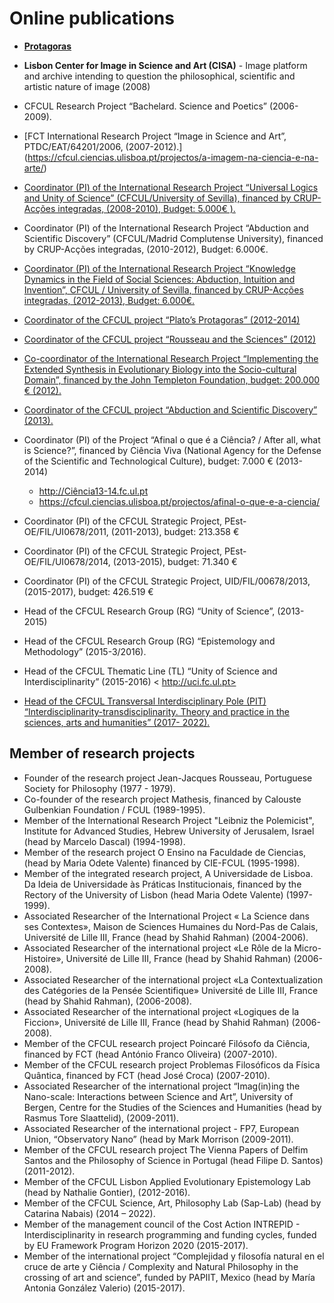 # Online publications
* [**Protagoras**](./protagoras/index/index2.htm)
* **Lisbon Center for Image in Science and Art (CISA)** - Image platform and archive intending to question the philosophical, scientific and artistic nature of image (2008) 


* CFCUL Research Project “Bachelard. Science and Poetics” (2006-2009). 
* [FCT International Research Project “Image in Science and Art”, PTDC/EAT/64201/2006, (2007-2012).] (https://cfcul.ciencias.ulisboa.pt/projectos/a-imagem-na-ciencia-e-na-arte/)
* [Coordinator (PI) of the International Research Project “Universal Logics and Unity of Science” (CFCUL/University of Sevilla), financed by CRUP-Acções integradas, (2008-2010), Budget: 5.000€ ).](https://cfcul.ciencias.ulisboa.pt/projectos/logica-universal-e-unidade-da-ciencia/)
* Coordinator (PI) of the International Research Project “Abduction and Scientific Discovery” (CFCUL/Madrid Complutense University), financed by CRUP-Acções integradas, (2010-2012), Budget: 6.000€.  
* [Coordinator (PI) of the International Research Project “Knowledge Dynamics in the Field of Social Sciences: Abduction, Intuition and Invention”, CFCUL / University of Sevilla, financed by CRUP-Acções integradas, (2012-2013), Budget: 6.000€.](https://cfcul.ciencias.ulisboa.pt/projectos/dinamicas-do-conhecimento/)
* [Coordinator of the CFCUL project “Plato’s Protagoras” (2012-2014)](http://cfcul.fc.ul.pt/projectos/protagoras)
* [Coordinator of the CFCUL project “Rousseau and the Sciences” (2012)](http://cfcul.fc.ul.pt/projectos/rousseau)
*	[Co-coordinator of the International Research Project “Implementing the Extended Synthesis in Evolutionary Biology into the Socio-cultural Domain”, financed by the John Templeton Foundation, budget: 200.000 € (2012).](https://cfcul.ciencias.ulisboa.pt/projectos/appeel/)
* [Coordinator of the CFCUL project “Abduction and Scientific Discovery” (2013).](http://cfcul.fc.ul.pt/projectos/abducao/abducao.htm)
* Coordinator (PI) of the Project “Afinal o que é a Ciência? / After all, what is Science?”, financed by Ciência Viva (National Agency for the Defense of the Scientific and Technological Culture), budget: 7.000 € (2013-2014) 
    - http://Ciência13-14.fc.ul.pt
    - https://cfcul.ciencias.ulisboa.pt/projectos/afinal-o-que-e-a-ciencia/
* Coordinator (PI) of the CFCUL Strategic Project, PEst-OE/FIL/UI0678/2011, (2011-2013), budget: 213.358 €  
* Coordinator (PI) of the CFCUL Strategic Project, PEst-OE/FIL/UI0678/2014, (2013-2015), budget: 71.340 € 
* Coordinator (PI) of the CFCUL Strategic Project, UID/FIL/00678/2013, (2015-2017), budget: 426.519 € 
* Head of the CFCUL Research Group (RG) “Unity of Science”, (2013-2015)
* Head of the CFCUL Research Group (RG) “Epistemology and Methodology” (2015-3/2016). 
* Head of the CFCUL Thematic Line (TL) “Unity of Science and Interdisciplinarity” (2015-2016) < http://uci.fc.ul.pt>
* [Head of the CFCUL Transversal Interdisciplinary Pole (PIT) “Interdisciplinarity-transdisciplinarity. Theory and practice in the sciences, arts and humanities” (2017- 2022).](https://cfcul.ciencias.ulisboa.pt/linhasinvestigacao/polo-de-investigacao-transversal/)
 
 
## Member of research projects 
 
* Founder of the research project Jean-Jacques Rousseau, Portuguese Society for Philosophy (1977 - 1979).  
* Co-founder of the research project Mathesis, financed by Calouste Gulbenkian Foundation / FCUL (1989-1995).
* Member of the International Research Project "Leibniz the Polemicist", Institute for Advanced Studies, Hebrew University of Jerusalem, Israel (head by Marcelo Dascal) (1994-1998).
* Member of the research project O Ensino na Faculdade de Ciencias, (head by Maria Odete Valente) financed by CIE-FCUL (1995-1998).  
* Member of the integrated research project, A Universidade de Lisboa. Da Ideia de Universidade às Práticas Institucionais, financed by the Rectory of the University of Lisbon (head Maria Odete Valente) (1997-1999).
* Associated Researcher of the International Project « La Science dans ses Contextes», Maison de Sciences Humaines du Nord-Pas de Calais, Université de Lille III, France (head by Shahid Rahman) (2004-2006). 
* Associated Researcher of the international project «Le Rôle de la Micro-Histoire», Université de Lille III, France (head by Shahid Rahman) (2006-2008). 
* Associated Researcher of the international project «La Contextualization des Catégories de la Pensée Scientifique» Université de Lille III, France (head by Shahid Rahman), (2006-2008).  
* Associated Researcher of the international project «Logiques de la Ficcion», Université de Lille III, France (head by Shahid Rahman) (2006-2008).  
* Member of the CFCUL research project Poincaré Filósofo da Ciência, financed by FCT (head António Franco Oliveira) (2007-2010).  
* Member of the CFCUL research project Problemas Filosóficos da Física Quântica, financed by FCT (head José Croca) (2007-2010). 
* Associated Researcher of the international project “Imag(in)ing the Nano-scale: Interactions between Science and Art”, University of Bergen, Centre for the Studies of the Sciences and Humanities (head by Rasmus Tore Slaattelid), (2009-2011).   
* Associated Researcher of the international project - FP7, European Union, “Observatory Nano” (head by Mark Morrison (2009-2011).  
* Member of the CFCUL research project The Vienna Papers of Delfim Santos and the Philosophy of Science in Portugal (head Filipe D. Santos) (2011-2012).
* Member of the CFCUL Lisbon Applied Evolutionary Epistemology Lab (head by Nathalie Gontier), (2012-2016). 
* Member of the CFCUL Science, Art, Philosophy Lab (Sap-Lab) (head by Catarina Nabais) (2014 – 2022). 
* Member of the management council of the Cost Action INTREPID - Interdisciplinarity in research programming and funding cycles, funded by EU Framework Program Horizon 2020 (2015-2017).
* Member of the international project “Complejidad y filosofía natural en el cruce de arte y Ciência / Complexity and Natural Philosophy in the crossing of art and science”, funded by PAPIIT, Mexico (head by María Antonia González Valerio) (2015-2017).
